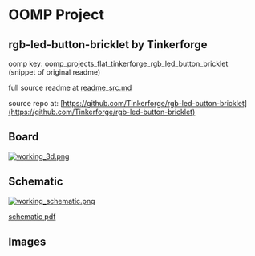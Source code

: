 # OOMP Project  
## rgb-led-button-bricklet  by Tinkerforge  
  
oomp key: oomp_projects_flat_tinkerforge_rgb_led_button_bricklet  
(snippet of original readme)  
  
  
  full source readme at [readme_src.md](readme_src.md)  
  
source repo at: [https://github.com/Tinkerforge/rgb-led-button-bricklet](https://github.com/Tinkerforge/rgb-led-button-bricklet)  
## Board  
  
[![working_3d.png](working_3d_600.png)](working_3d.png)  
## Schematic  
  
[![working_schematic.png](working_schematic_600.png)](working_schematic.png)  
  
[schematic pdf](working_schematic.pdf)  
## Images  
